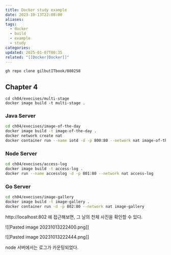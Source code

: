 ```yaml
---
title: Docker study example
date: 2023-10-13T22:08:00
aliases: 
tags:
  - docker
  - build
  - example
  - study
categories: 
updated: 2025-01-07T00:35
related: "[[Docker|Docker]]"
---
```


```bash
gh repo clone gilbutITbook/080258
```

## Chapter 4

```
cd ch04/execises/multi-stage
docker image build -t multi-stage .
```

### Java Server

```bash
cd ch04/execises/image-of-the-day
docker image build -t image-of-the-day .
docker network create nat
docker container run --name iotd -d -p 800:80 --network nat image-of-the-day
```

### Node Server

```bash
cd ch04/execises/access-log
docker image build -t access-log .
docker run --name accesslog -d -p 801:80 --network nat access-log
```

### Go Server

```bash
cd ch04/execises/image-gallery
docker image build -t image-gallery .
docker container run -d -p 802:80 --network nat image-gallery
```

http://localhost:802 에 접근해보면, 그 날의 천체 사진을 확인할 수 있다.

![[Pasted image 20231013222400.png]]

![[Pasted image 20231013222444.png]]

node 서버에서는 로그가 카운팅되었다.
